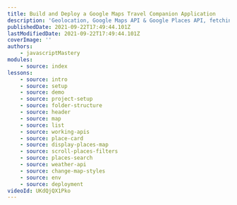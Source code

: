 ```yaml
---
title: Build and Deploy a Google Maps Travel Companion Application
description: 'Geolocation, Google Maps API & Google Places API, fetching API data based on the location, data filtering are just some features that make this Travel Advisor App the best Maps Application that you can currently find on YouTube'
publishedDate: 2021-09-22T17:49:44.101Z
lastModifiedDate: 2021-09-22T17:49:44.101Z
coverImage: ''
authors:
    - javascriptMastery
modules:
    - source: index
lessons:
    - source: intro
    - source: setup
    - source: demo
    - source: project-setup
    - source: folder-structure
    - source: header
    - source: map
    - source: list
    - source: working-apis
    - source: place-card
    - source: display-places-map
    - source: scroll-places-filters
    - source: places-search
    - source: weather-api
    - source: change-map-styles
    - source: env
    - source: deployment
videoId: UKdQjQX1Pko
---
```

